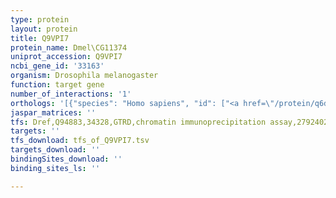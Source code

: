 ```yaml
---
type: protein
layout: protein
title: Q9VPI7
protein_name: Dmel\CG11374
uniprot_accession: Q9VPI7
ncbi_gene_id: '33163'
organism: Drosophila melanogaster
function: target gene
number_of_interactions: '1'
orthologs: '[{"species": "Homo sapiens", "id": ["<a href=\"/protein/q6dki2\">Q6DKI2</a>", "<a href=\"/protein/q3b8n2\">Q3B8N2</a>", "<a href=\"/protein/o00182\">O00182</a>", "<a href=\"/protein/p56470\">P56470</a>"]}, {"species": "Danio rerio", "id": ["F1QIE5"]}, {"species": "Mus musculus", "id": ["G3X9T7", "A8DIL0", "<a href=\"/protein/q8k419\">Q8K419</a>"]}, {"species": "Rattus norvegicus", "id": ["P38552"]}]'
jaspar_matrices: ''
tfs: Dref,Q94883,34328,GTRD,chromatin immunoprecipitation assay,27924024%5Buid%5D,No
targets: ''
tfs_download: tfs_of_Q9VPI7.tsv
targets_download: ''
bindingSites_download: ''
binding_sites_ls: ''

---
```

